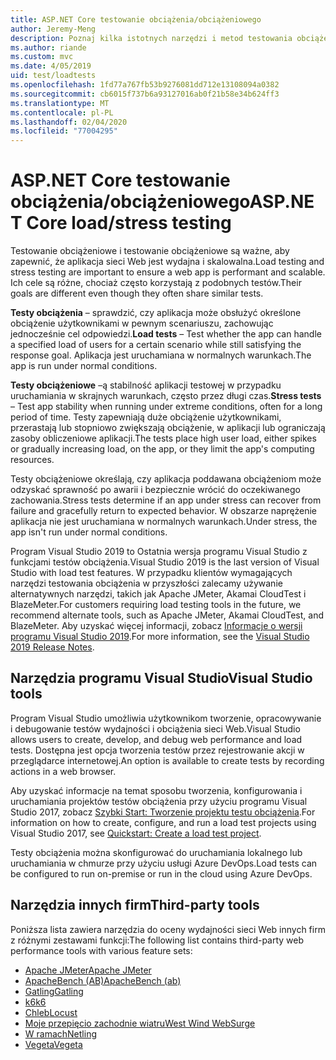 ```yaml
---
title: ASP.NET Core testowanie obciążenia/obciążeniowego
author: Jeremy-Meng
description: Poznaj kilka istotnych narzędzi i metod testowania obciążeniowego i testowania obciążeniowego ASP.NET Core aplikacji.
ms.author: riande
ms.custom: mvc
ms.date: 4/05/2019
uid: test/loadtests
ms.openlocfilehash: 1fd77a767fb53b9276081dd712e13108094a0382
ms.sourcegitcommit: cb6015f737b6a93127016ab0f21b58e34b624ff3
ms.translationtype: MT
ms.contentlocale: pl-PL
ms.lasthandoff: 02/04/2020
ms.locfileid: "77004295"
---
```

# <a name="aspnet-core-loadstress-testing"></a><span data-ttu-id="87245-103">ASP.NET Core testowanie obciążenia/obciążeniowego</span><span class="sxs-lookup"><span data-stu-id="87245-103">ASP.NET Core load/stress testing</span></span>

<span data-ttu-id="87245-104">Testowanie obciążeniowe i testowanie obciążeniowe są ważne, aby zapewnić, że aplikacja sieci Web jest wydajna i skalowalna.</span><span class="sxs-lookup"><span data-stu-id="87245-104">Load testing and stress testing are important to ensure a web app is performant and scalable.</span></span> <span data-ttu-id="87245-105">Ich cele są różne, chociaż często korzystają z podobnych testów.</span><span class="sxs-lookup"><span data-stu-id="87245-105">Their goals are different even though they often share similar tests.</span></span>

<span data-ttu-id="87245-106">**Testy obciążenia** &ndash; sprawdzić, czy aplikacja może obsłużyć określone obciążenie użytkownikami w pewnym scenariuszu, zachowując jednocześnie cel odpowiedzi.</span><span class="sxs-lookup"><span data-stu-id="87245-106">**Load tests** &ndash; Test whether the app can handle a specified load of users for a certain scenario while still satisfying the response goal.</span></span> <span data-ttu-id="87245-107">Aplikacja jest uruchamiana w normalnych warunkach.</span><span class="sxs-lookup"><span data-stu-id="87245-107">The app is run under normal conditions.</span></span>

<span data-ttu-id="87245-108">**Testy obciążeniowe** &ndash;ą stabilność aplikacji testowej w przypadku uruchamiania w skrajnych warunkach, często przez długi czas.</span><span class="sxs-lookup"><span data-stu-id="87245-108">**Stress tests** &ndash; Test app stability when running under extreme conditions, often for a long period of time.</span></span> <span data-ttu-id="87245-109">Testy zapewniają duże obciążenie użytkownikami, przerastają lub stopniowo zwiększają obciążenie, w aplikacji lub ograniczają zasoby obliczeniowe aplikacji.</span><span class="sxs-lookup"><span data-stu-id="87245-109">The tests place high user load, either spikes or gradually increasing load, on the app, or they limit the app's computing resources.</span></span>

<span data-ttu-id="87245-110">Testy obciążeniowe określają, czy aplikacja poddawana obciążeniom może odzyskać sprawność po awarii i bezpiecznie wrócić do oczekiwanego zachowania.</span><span class="sxs-lookup"><span data-stu-id="87245-110">Stress tests determine if an app under stress can recover from failure and gracefully return to expected behavior.</span></span> <span data-ttu-id="87245-111">W obszarze naprężenie aplikacja nie jest uruchamiana w normalnych warunkach.</span><span class="sxs-lookup"><span data-stu-id="87245-111">Under stress, the app isn't run under normal conditions.</span></span>

<span data-ttu-id="87245-112">Program Visual Studio 2019 to Ostatnia wersja programu Visual Studio z funkcjami testów obciążenia.</span><span class="sxs-lookup"><span data-stu-id="87245-112">Visual Studio 2019 is the last version of Visual Studio with load test features.</span></span> <span data-ttu-id="87245-113">W przypadku klientów wymagających narzędzi testowania obciążenia w przyszłości zalecamy używanie alternatywnych narzędzi, takich jak Apache JMeter, Akamai CloudTest i BlazeMeter.</span><span class="sxs-lookup"><span data-stu-id="87245-113">For customers requiring load testing tools in the future, we recommend alternate tools, such as Apache JMeter, Akamai CloudTest, and BlazeMeter.</span></span> <span data-ttu-id="87245-114">Aby uzyskać więcej informacji, zobacz [Informacje o wersji programu Visual Studio 2019](/visualstudio/releases/2019/release-notes-v16.0#test-tools).</span><span class="sxs-lookup"><span data-stu-id="87245-114">For more information, see the [Visual Studio 2019 Release Notes](/visualstudio/releases/2019/release-notes-v16.0#test-tools).</span></span>

## <a name="visual-studio-tools"></a><span data-ttu-id="87245-115">Narzędzia programu Visual Studio</span><span class="sxs-lookup"><span data-stu-id="87245-115">Visual Studio tools</span></span>

<span data-ttu-id="87245-116">Program Visual Studio umożliwia użytkownikom tworzenie, opracowywanie i debugowanie testów wydajności i obciążenia sieci Web.</span><span class="sxs-lookup"><span data-stu-id="87245-116">Visual Studio allows users to create, develop, and debug web performance and load tests.</span></span> <span data-ttu-id="87245-117">Dostępna jest opcja tworzenia testów przez rejestrowanie akcji w przeglądarce internetowej.</span><span class="sxs-lookup"><span data-stu-id="87245-117">An option is available to create tests by recording actions in a web browser.</span></span>

<span data-ttu-id="87245-118">Aby uzyskać informacje na temat sposobu tworzenia, konfigurowania i uruchamiania projektów testów obciążenia przy użyciu programu Visual Studio 2017, zobacz [Szybki Start: Tworzenie projektu testu obciążenia](/visualstudio/test/quickstart-create-a-load-test-project?view=vs-2017).</span><span class="sxs-lookup"><span data-stu-id="87245-118">For information on how to create, configure, and run a load test projects using Visual Studio 2017, see [Quickstart: Create a load test project](/visualstudio/test/quickstart-create-a-load-test-project?view=vs-2017).</span></span>

<span data-ttu-id="87245-119">Testy obciążenia można skonfigurować do uruchamiania lokalnego lub uruchamiania w chmurze przy użyciu usługi Azure DevOps.</span><span class="sxs-lookup"><span data-stu-id="87245-119">Load tests can be configured to run on-premise or run in the cloud using Azure DevOps.</span></span>

## <a name="third-party-tools"></a><span data-ttu-id="87245-120">Narzędzia innych firm</span><span class="sxs-lookup"><span data-stu-id="87245-120">Third-party tools</span></span>

<span data-ttu-id="87245-121">Poniższa lista zawiera narzędzia do oceny wydajności sieci Web innych firm z różnymi zestawami funkcji:</span><span class="sxs-lookup"><span data-stu-id="87245-121">The following list contains third-party web performance tools with various feature sets:</span></span>

* [<span data-ttu-id="87245-122">Apache JMeter</span><span class="sxs-lookup"><span data-stu-id="87245-122">Apache JMeter</span></span>](https://jmeter.apache.org/)
* [<span data-ttu-id="87245-123">ApacheBench (AB)</span><span class="sxs-lookup"><span data-stu-id="87245-123">ApacheBench (ab)</span></span>](https://httpd.apache.org/docs/2.4/programs/ab.html)
* [<span data-ttu-id="87245-124">Gatling</span><span class="sxs-lookup"><span data-stu-id="87245-124">Gatling</span></span>](https://gatling.io/)
* [<span data-ttu-id="87245-125">k6</span><span class="sxs-lookup"><span data-stu-id="87245-125">k6</span></span>](https://k6.io)
* [<span data-ttu-id="87245-126">Chleb</span><span class="sxs-lookup"><span data-stu-id="87245-126">Locust</span></span>](https://locust.io/)
* [<span data-ttu-id="87245-127">Moje przepięcio zachodnie wiatru</span><span class="sxs-lookup"><span data-stu-id="87245-127">West Wind WebSurge</span></span>](https://websurge.west-wind.com/)
* [<span data-ttu-id="87245-128">W ramach</span><span class="sxs-lookup"><span data-stu-id="87245-128">Netling</span></span>](https://github.com/hallatore/Netling)
* [<span data-ttu-id="87245-129">Vegeta</span><span class="sxs-lookup"><span data-stu-id="87245-129">Vegeta</span></span>](https://github.com/tsenart/vegeta)

